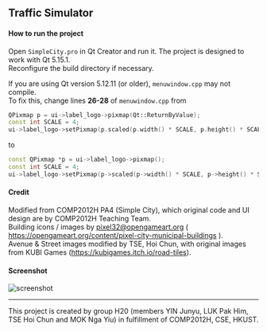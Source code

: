 ## Traffic Simulator

#### How to run the project
Open `SimpleCity.pro` in Qt Creator and run it. The project is designed to work with Qt 5.15.1.    
Reconfigure the build directory if necessary.


If you are using Qt version 5.12.11 (or older), `menuwindow.cpp` may not compile.    
To fix this, change lines **26-28** of `menuwindow.cpp` from
```c++
QPixmap p = ui->label_logo->pixmap(Qt::ReturnByValue);
const int SCALE = 4;
ui->label_logo->setPixmap(p.scaled(p.width() * SCALE, p.height() * SCALE));
```
to
```c++
const QPixmap *p = ui->label_logo->pixmap();
const int SCALE = 4;
ui->label_logo->setPixmap(p->scaled(p->width() * SCALE, p->height() * SCALE));
```

#### Credit
Modified from COMP2012H PA4 (Simple City), which original code and UI design are by COMP2012H Teaching Team.    
Building icons / images by pixel32@opengameart.org ( https://opengameart.org/content/pixel-city-municipal-buildings ).    
Avenue & Street images modified by TSE, Hoi Chun, with original images from KUBI Games (https://kubigames.itch.io/road-tiles).

#### Screenshot
![screenshot](https://user-images.githubusercontent.com/29478296/144034122-9cd5c1ae-7065-4ba2-b224-8cb18938e94e.jpeg)

---

This project is created by group H20 (members YIN Junyu, LUK Pak Him, TSE Hoi Chun and MOK Nga Yiu) in fulfillment of COMP2012H, CSE, HKUST.
